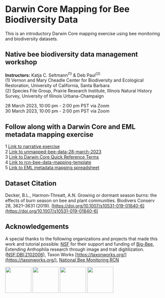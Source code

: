 
# Darwin Core Mapping for Bee Biodiversity Data
This is an introductory Darwin Core mapping exercise using bee monitoring and biodiversity datasets.

## Native bee biodiversity data management workshop

**Instructors:** Katja C. Seltmann<sup>(1)</sup> & Deb Paul<sup>(2)</sup><br />
(1) Vernon and Mary Cheadle Center for Biodiversity and Ecological Restoration, University of California, Santa Barbara <br />
(2) Species File Group, Prairie Research Institute, Illinois Natural History Survey, University of Illinois Urbana-Champaign <br />

  28 March 2023, 10:00 pm - 2:00 pm PST via Zoom <br />
  30 March 2023, 10:00 pm - 2:00 pm PST via Zoom
  
## Follow along with a Darwin Core and EML metadata mapping exercise
  1 [Link to narrative exercise](https://docs.google.com/document/d/1ORKuT5ug6OdRIaO_juLxAGQjn2Q3tZvDZAqtjWDZfVY/edit?usp=sharing)  
  2 [Link to unmapped-bee-data-28-march-2023](https://docs.google.com/spreadsheets/d/1hmYM39TAOxaPd6nWukubtZY14yZdBvq0P_FZWWwCHs0/edit?usp=sharing)  
  3 [Link to Darwin Core Quick Reference Terms](https://dwc.tdwg.org/terms/)  
  4 [Link to rcn-bee-data-mapping-template](https://docs.google.com/spreadsheets/d/1HfWM_7A4tH_OiUtwv8OriEfqvddXKS6iwZcC5q72T-E/edit?usp=sharing)  
  5 [Link to EML metadata mapping spreadsheet](https://docs.google.com/spreadsheets/d/1A0hKLyhiW_mvf1itQF8MJnzssdN3W-MC6c0QzaoK4Qg/edit?usp=sharing)  

## Dataset Citation
Decker, B.L., Harmon-Threatt, A.N. Growing or dormant season burns: the effects of burn season on bee and plant communities. Biodivers Conserv 28, 3621–3631 (2019). [https://doi.org/10.1007/s10531-019-01840-6](https://doi.org/10.1007/s10531-019-01840-6)

## Acknowledgements
A special thanks to the following organizations and projects that made this work and tutorial possible:
[NSF](https://nsf.gov) for their support and funding of [Big-Bee](https://www.idigbio.org/wiki/index.php?title=TCN:_Extending_Anthophila_research_through_image_and_trait_digitization_(Big-Bee)&mobileaction=toggle_view_desktop), Extending Anthophila research through image and trait digitilization. ([NSF:DBI:2102006](https://www.nsf.gov/awardsearch/showAward?AWD_ID=2102006&HistoricalAwards=false)), Taxon Works [https://taxonworks.org/](https://taxonworks.org/), [National Bee Monitoring RCN](https://www.nativebeemonitoring.org)

<a href="https://www.idigbio.org/wiki/index.php?title=TCN:_Extending_Anthophila_research_through_image_and_trait_digitization_(Big-Bee)&mobileaction=toggle_view_desktop"><img src="https://www.idigbio.org/wiki/images/8/84/Big-Bee-logo-2022.png" class="inline-image" style="height: 6em;"></a>
<a href="https://nsf.gov"><img src="https://big-bee.ccber.ucsb.edu/images/NSF_4-Color_bitmap_Logo-small.png" class="inline-image" style="height: 6em;"></a> 
<a href="https://www.nativebeemonitoring.org"><img src="https://images.squarespace-cdn.com/content/v1/61faf397da49d61281536985/402817ce-8cdc-459a-b49a-6404dd190432/NationalNativeBee-Logo_Color_white+background.png" class="inline-image" style="height: 6em;"></a>
<a href="https://taxonworks.org/"><img src="https://docs.taxonworks.org/images/taxonworks_home.svg" class="inline-image" style="height: 6em;"></a> 

